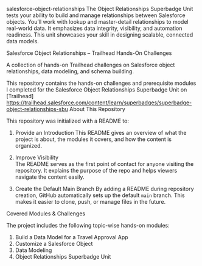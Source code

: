salesforce-object-relationships
The Object Relationships Superbadge Unit tests your ability to build and manage relationships between Salesforce objects. You’ll work with lookup and master-detail relationships to model real-world data. It emphasizes data integrity, visibility, and automation readiness. This unit showcases your skill in designing scalable, connected data models.

 Salesforce Object Relationships – Trailhead Hands-On Challenges
 
 A collection of hands-on Trailhead challenges on Salesforce object relationships, data modeling, and schema building.

This repository contains the hands-on challenges and prerequisite modules I completed for the Salesforce Object Relationships Superbadge Unit on [Trailhead]
https://trailhead.salesforce.com/content/learn/superbadges/superbadge-object-relationships-sbu  About This Repository

This repository was initialized with a README to:

1.  Provide an Introduction
   This README gives an overview of what the project is about, the modules it covers, and how the content is organized.

2. Improve Visibility  
   The README serves as the first point of contact for anyone visiting the repository. It explains the purpose of the repo and helps viewers navigate the content easily.

3. Create the Default Main Branch
   By adding a README during repository creation, GitHub automatically sets up the default `main` branch. This makes it easier to clone, push, or manage files in the future.



 Covered Modules & Challenges

The project includes the following topic-wise hands-on modules:

1. Build a Data Model for a Travel Approval App
2. Customize a Salesforce Object
3. Data Modeling  
4. Object Relationships Superbadge Unit

